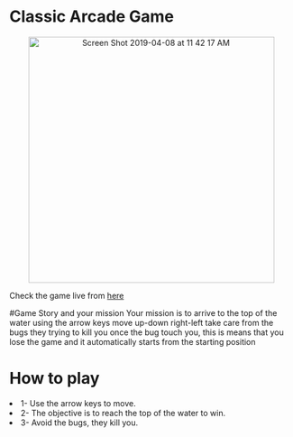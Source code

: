# Classic Arcade Game

<center><img width="436" alt="Screen Shot 2019-04-08 at 11 42 17 AM" src="https://user-images.githubusercontent.com/20688971/55715696-90a36e00-59f5-11e9-8987-2df06eb2605a.png"></center>


Check the game live from <a href="https://ahmedfarghal.github.io/Classic-Arcade-Game/">here</a>

#Game Story and your mission
  Your mission is to arrive to the top of the water using the
  arrow keys move up-down right-left take care from the bugs they
  trying to kill you once the bug touch you, this is means that you lose the game and it automatically starts from the starting position

# How to play
  <li>1- Use the arrow keys to move.</li>
  <li>2- The objective is to reach the top of the water to win.</li>
  <li>3- Avoid the bugs, they kill you.</li>
